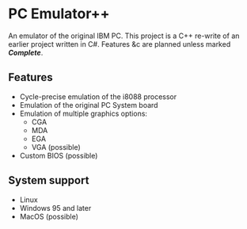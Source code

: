 # PC Emulator++
An emulator of the original IBM PC. This project is a C++ re-write of an earlier project written in C#. Features &c are planned unless marked ***Complete***.

## Features
* Cycle-precise emulation of the i8088 processor
* Emulation of the original PC System board
* Emulation of multiple graphics options:
    * CGA
    * MDA
    * EGA
    * VGA (possible)
* Custom BIOS (possible)

## System support
* Linux
* Windows 95 and later
* MacOS (possible)